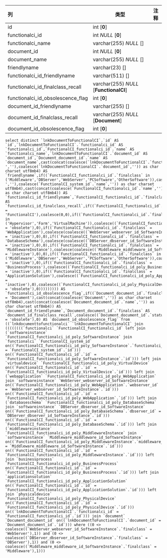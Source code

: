 | 列                                | 类型                                   | 注释 |
| :-------------------------------- | -------------------------------------- | ---- |
| id                                | int [**0**]                            |      |
| functionalci_id                   | int *NULL* [**0**]                     |      |
| functionalci_name                 | varchar(255) *NULL* []                 |      |
| document_id                       | int *NULL* [**0**]                     |      |
| document_name                     | varchar(255) *NULL* []                 |      |
| friendlyname                      | varchar(23) []                         |      |
| functionalci_id_friendlyname      | varchar(511) []                        |      |
| functionalci_id_finalclass_recall | varchar(255) *NULL* [**FunctionalCI**] |      |
| functionalci_id_obsolescence_flag | int [**0**]                            |      |
| document_id_friendlyname          | varchar(255) []                        |      |
| document_id_finalclass_recall     | varchar(255) *NULL* [**Document**]     |      |
| document_id_obsolescence_flag     | int [**0**]                            |      |

```
select distinct `lnkDocumentToFunctionalCI`.`id` AS `id`,`lnkDocumentToFunctionalCI`.`functionalci_id` AS `functionalci_id`,`FunctionalCI_functionalci_id`.`name` AS `functionalci_name`,`lnkDocumentToFunctionalCI`.`document_id` AS `document_id`,`Document_document_id`.`name` AS `document_name`,cast(concat(coalesce(`lnkDocumentToFunctionalCI`.`functionalci_id`,''),coalesce(' ',''),coalesce(`lnkDocumentToFunctionalCI`.`document_id`,'')) as char charset utf8mb4) AS `friendlyname`,if((`FunctionalCI_functionalci_id`.`finalclass` in ('Middleware','DBServer','WebServer','PCSoftware','OtherSoftware')),cast(concat(coalesce(`FunctionalCI_functionalci_id`.`name`,''),coalesce(' ',''),coalesce(`FunctionalCI_system_id`.`name`,'')) as char charset utf8mb4),cast(concat(coalesce(`FunctionalCI_functionalci_id`.`name`,'')) as char charset utf8mb4)) AS `functionalci_id_friendlyname`,`FunctionalCI_functionalci_id`.`finalclass` AS `functionalci_id_finalclass_recall`,if((`FunctionalCI_functionalci_id`.`finalclass` = 'FunctionalCI'),coalesce(0,0),if((`FunctionalCI_functionalci_id`.`finalclass` in ('Hypervisor','Farm','VirtualMachine')),coalesce((`FunctionalCI_functionalci_id_poly_VirtualDevice`.`status` = 'obsolete'),0),if((`FunctionalCI_functionalci_id`.`finalclass` = 'WebApplication'),coalesce(coalesce((`WebServer_webserver_id_SoftwareInstance`.`status` = 'inactive'),0),0),if((`FunctionalCI_functionalci_id`.`finalclass` = 'DatabaseSchema'),coalesce(coalesce((`DBServer_dbserver_id_SoftwareInstance`.`status` = 'inactive'),0),0),if((`FunctionalCI_functionalci_id`.`finalclass` = 'MiddlewareInstance'),coalesce(coalesce((`Middleware_middleware_id_SoftwareInstance`.`status` = 'inactive'),0),0),if((`FunctionalCI_functionalci_id`.`finalclass` in ('Middleware','DBServer','WebServer','PCSoftware','OtherSoftware')),coalesce((`FunctionalCI_functionalci_id_poly_SoftwareInstance`.`status` = 'inactive'),0),if((`FunctionalCI_functionalci_id`.`finalclass` = 'BusinessProcess'),coalesce((`FunctionalCI_functionalci_id_poly_BusinessProcess`.`status` = 'inactive'),0),if((`FunctionalCI_functionalci_id`.`finalclass` = 'ApplicationSolution'),coalesce((`FunctionalCI_functionalci_id_poly_ApplicationSolution`.`status` = 'inactive'),0),coalesce((`FunctionalCI_functionalci_id_poly_PhysicalDevice`.`status` = 'obsolete'),0))))))))) AS `functionalci_id_obsolescence_flag`,if((`Document_document_id`.`finalclass` = 'Document'),cast(concat(coalesce('Document','')) as char charset utf8mb4),cast(concat(coalesce(`Document_document_id`.`name`,'')) as char charset utf8mb4)) AS `document_id_friendlyname`,`Document_document_id`.`finalclass` AS `document_id_finalclass_recall`,coalesce((`Document_document_id`.`status` = 'obsolete'),0) AS `document_id_obsolescence_flag` from ((`lnkdocumenttofunctionalci` `lnkDocumentToFunctionalCI` join ((((((((`functionalci` `FunctionalCI_functionalci_id` left join (`softwareinstance` `FunctionalCI_functionalci_id_poly_SoftwareInstance` join `functionalci` `FunctionalCI_system_id` on((`FunctionalCI_functionalci_id_poly_SoftwareInstance`.`functionalci_id` = `FunctionalCI_system_id`.`id`))) on((`FunctionalCI_functionalci_id`.`id` = `FunctionalCI_functionalci_id_poly_SoftwareInstance`.`id`))) left join `virtualdevice` `FunctionalCI_functionalci_id_poly_VirtualDevice` on((`FunctionalCI_functionalci_id`.`id` = `FunctionalCI_functionalci_id_poly_VirtualDevice`.`id`))) left join (`webapplication` `FunctionalCI_functionalci_id_poly_WebApplication` join `softwareinstance` `WebServer_webserver_id_SoftwareInstance` on((`FunctionalCI_functionalci_id_poly_WebApplication`.`webserver_id` = `WebServer_webserver_id_SoftwareInstance`.`id`))) on((`FunctionalCI_functionalci_id`.`id` = `FunctionalCI_functionalci_id_poly_WebApplication`.`id`))) left join (`databaseschema` `FunctionalCI_functionalci_id_poly_DatabaseSchema` join `softwareinstance` `DBServer_dbserver_id_SoftwareInstance` on((`FunctionalCI_functionalci_id_poly_DatabaseSchema`.`dbserver_id` = `DBServer_dbserver_id_SoftwareInstance`.`id`))) on((`FunctionalCI_functionalci_id`.`id` = `FunctionalCI_functionalci_id_poly_DatabaseSchema`.`id`))) left join (`middlewareinstance` `FunctionalCI_functionalci_id_poly_MiddlewareInstance` join `softwareinstance` `Middleware_middleware_id_SoftwareInstance` on((`FunctionalCI_functionalci_id_poly_MiddlewareInstance`.`middleware_id` = `Middleware_middleware_id_SoftwareInstance`.`id`))) on((`FunctionalCI_functionalci_id`.`id` = `FunctionalCI_functionalci_id_poly_MiddlewareInstance`.`id`))) left join `businessprocess` `FunctionalCI_functionalci_id_poly_BusinessProcess` on((`FunctionalCI_functionalci_id`.`id` = `FunctionalCI_functionalci_id_poly_BusinessProcess`.`id`))) left join `applicationsolution` `FunctionalCI_functionalci_id_poly_ApplicationSolution` on((`FunctionalCI_functionalci_id`.`id` = `FunctionalCI_functionalci_id_poly_ApplicationSolution`.`id`))) left join `physicaldevice` `FunctionalCI_functionalci_id_poly_PhysicalDevice` on((`FunctionalCI_functionalci_id`.`id` = `FunctionalCI_functionalci_id_poly_PhysicalDevice`.`id`))) on((`lnkDocumentToFunctionalCI`.`functionalci_id` = `FunctionalCI_functionalci_id`.`id`))) join `document` `Document_document_id` on((`lnkDocumentToFunctionalCI`.`document_id` = `Document_document_id`.`id`))) where ((0 <> coalesce((`WebServer_webserver_id_SoftwareInstance`.`finalclass` = 'WebServer'),1)) and (0 <> coalesce((`DBServer_dbserver_id_SoftwareInstance`.`finalclass` = 'DBServer'),1)) and (0 <> coalesce((`Middleware_middleware_id_SoftwareInstance`.`finalclass` = 'Middleware'),1)))
```


